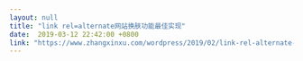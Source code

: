 ```yaml
---
layout: null
title: "link rel=alternate网站换肤功能最佳实现"
date:  2019-03-12 22:42:00 +0800
link: "https://www.zhangxinxu.com/wordpress/2019/02/link-rel-alternate-website-skin/"
---
```

